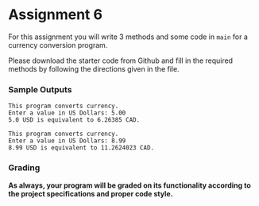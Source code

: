 # Assignment 6

For this assignment you will write 3 methods and some code in `main` for a currency conversion program.

Please download the starter code from Github and fill in the required methods by following the directions given in the file.

### Sample Outputs

```
This program converts currency.
Enter a value in US Dollars: 5.00
5.0 USD is equivalent to 6.26385 CAD.

```

```
This program converts currency.
Enter a value in US Dollars: 8.99
8.99 USD is equivalent to 11.2624023 CAD.
```

### Grading

**As always, your program will be graded on its functionality according to the project specifications and proper code style.**
